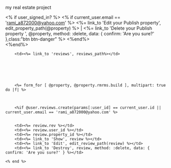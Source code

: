 my real estate project 


 <% if user_signed_in? %>
                <% if current_user.email == 'rami_a872000@yahoo.com' %>
                <%= link_to 'Edit your Publish property', edit_property_path(@property) %> |
                <%= link_to 'Delete your Publish property ', @property, method: :delete, data: { confirm: 'Are you sure?' },class:"btn btn-danger" %>
              <%end%>  
            <%end%>  
                



        <td><%= link_to 'reviews', reviews_path%></td>
        
        
        
        
        
        
        <%= form_for [ @property, @property.rmrms.build ], multipart: true do |f| %>
        
        
        
        <%if @user.reviews.create(params[:user_id] == current_user.id || current_user.email == 'rami_a872000@yahoo.com' %>

     
        <td><%= review.rev %></td>
        <td><%= review.user_id %></td>
        <td><%= review.property_id %></td>
        <td><%= link_to 'Show', review %></td>
        <td><%= link_to 'Edit', edit_review_path(review) %></td>
        <td><%= link_to 'Destroy', review, method: :delete, data: { confirm: 'Are you sure?' } %></td>
      
    <% end %>